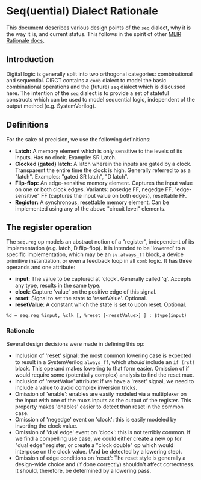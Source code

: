 # Seq(uential) Dialect Rationale

This document describes various design points of the `seq` dialect, why it is
the way it is, and current status. This follows in the spirit of other [MLIR
Rationale docs](https://mlir.llvm.org/docs/Rationale/).

## Introduction

Digital logic is generally split into two orthogonal categories:
combinational and sequential. CIRCT contains a `comb` dialect to model the
basic combinational operations and the (future) `seq` dialect which is
discussed here. The intention of the `seq` dialect is to provide a set of
stateful constructs which can be used to model sequential logic, independent
of the output method (e.g. SystemVerilog).

## Definitions

For the sake of precision, we use the following definitions:

- **Latch:** A memory element which is only sensitive to the levels of its
inputs. Has no clock. Example: SR Latch.
- **Clocked (gated) latch:** A latch wherein the inputs are gated by a clock.
Transparent the entire time the clock is high. Generally referred to as a
"latch". Examples: "gated SR latch", "D latch".
- **Flip-flop:** An edge-sensitive memory element. Captures the input value
on one or both clock edges. Variants: posedge FF, negedge FF,
"edge-sensitive" FF (captures the input value on both edges), resettable FF.
- **Register:** A synchronous, resettable memory element. Can be implemented
using any of the above "circuit level" elements.

## The register operation

The `seq.reg` op models an abstract notion of a "register", independent of
its implementation (e.g. latch, D flip-flop). It is intended to be 'lowered'
to a specific implementation, which may be an `sv.always_ff` block, a device
primitive instantiation, or even a feedback loop in all `comb` logic. It has
three operands and one attribute:

- **input**: The value to be captured at 'clock'. Generally called 'q'.
Accepts any type, results in the same type.
- **clock**: Capture 'value' on the positive edge of this signal.
- **reset**: Signal to set the state to 'resetValue'. Optional.
- **resetValue**: A constant which the state is set to upon reset. Optional.

```mlir
%d = seq.reg %input, %clk [, %reset [<resetValue>] ] : $type(input)
```

### Rationale

Several design decisions were made in defining this op:

- Inclusion of 'reset' signal: the most common lowering case is expected to
result in a SystemVerilog `always_ff`, which _should_ include an `if (rst)`
block. This operand makes lowering to that form easier. Omission of if would
require some (potentially complex) analysis to find the reset mux.
- Inclusion of 'resetValue' attribute: if we have a 'reset' signal, we need
to include a value to avoid complex inversion tricks.
- Omission of 'enable': enables are easily modeled via a multiplexer on the
input with one of the muxs inputs as the output of the register. This
property makes 'enables' easier to detect than reset in the common case.
- Omission of 'negedge' event on 'clock': this is easily modeled by inverting the
clock value.
- Omission of 'dual edge' event on 'clock': this is not terribly common. If
we find a compelling use case, we could either create a new op for "dual
edge" register, or create a "clock double" op which would interpose on the
clock value. (And be detected by a lowering step).
- Omission of edge conditions on 'reset': The reset style is generally a
design-wide choice and (if done correctly) shouldn't affect correctness. It
should, therefore, be determined by a lowering pass.
